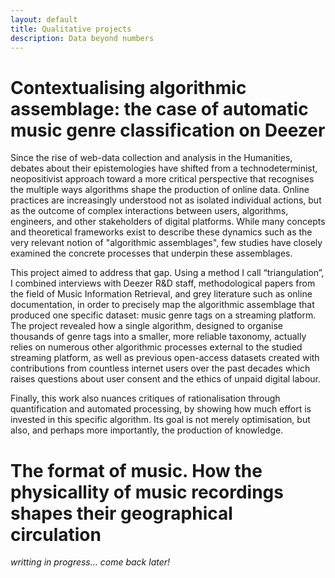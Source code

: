 ```yaml
---
layout: default
title: Qualitative projects
description: Data beyond numbers
---
```


# Contextualising algorithmic assemblage: the case of automatic music genre classification on Deezer

Since the rise of web-data collection and analysis in the Humanities, debates about their epistemologies have shifted from a technodeterminist, neopositivist approach toward a more critical perspective that recognises the multiple ways algorithms shape the production of online data. Online practices are increasingly understood not as isolated individual actions, but as the outcome of complex interactions between users, algorithms, engineers, and other stakeholders of digital platforms. While many concepts and theoretical frameworks exist to describe these dynamics such as the very relevant notion of "algorithmic assemblages", few studies have closely examined the concrete processes that underpin these assemblages.

This project aimed to address that gap. Using a method I call “triangulation”, I combined interviews with Deezer R&D staff, methodological papers from the field of Music Information Retrieval, and grey literature such as online documentation, in order to precisely map the algorithmic assemblage that produced one specific dataset: music genre tags on a streaming platform. The project revealed how a single algorithm, designed to organise thousands of genre tags into a smaller, more reliable taxonomy, actually relies on numerous other algorithmic processes external to the studied streaming platform, as well as previous open-access datasets created with contributions from countless internet users over the past decades which raises questions about user consent and the ethics of unpaid digital labour.

Finally, this work also nuances critiques of rationalisation through quantification and automated processing, by showing how much effort is invested in this specific algorithm. Its goal is not merely optimisation, but also, and perhaps more importantly, the production of knowledge.

# The format of music. How the physicallity of music recordings shapes their geographical circulation

*writting in progress... come back later!*

